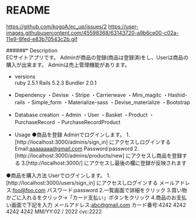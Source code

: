 # README
https://github.com/kogoA/ec_up/issues/2
https://user-images.githubusercontent.com/45598368/63143720-a9b6ce00-c02a-11e9-8fed-e83b70543c2b.gif

######* Description  
 ECサイトアプリです。
 Adminが商品の登録(商品は登録済)をし、Userは商品の購入が出来ます。
 Adminは売上管理機能があります。

* versions  
ruby 2.5.1
Rails 5.2.3
Bundler 2.0.1

* Dependency
・Devise
・Stripe
・Carrierwave
・Mini_magitc
・Hashid-rails
・Simple_form
・Materialize-sass
・Devise_materialize
・Bootstrap

* Database creation
・Admin
・User
・Basket
・Product 
・PurchaseRecord
・PurchaseRecordProduct

* Usage
●商品を登録
Adminでログインします。
1.[http://localhost:3000/admins/sign_in] にアクセスしログインする
Email:aaaaaaaa@gmail.com
Password:password
2.[http://localhost:3000/admins/products/new] にアクセスし商品を登録する
3.[http://localhost:3000/] にアクセスし最後の欄に登録が反映されます

●商品を購入方法
Userでログインします。
1.[http://localhost:3000/users/sign_in] にアクセスしログインする
メールアドレス:foo@foo.com
パスワード:password
2.一覧画面で詳細をクリック
3.買い物かごに入れるをクリック→「カード支払い」ボタンをクリック
4.商品のお支払い画面で下記を入力
メールアドレス:abc@gmail.com
カード番号:4242 4242 4242 4242
MM/YY:02 / 2022
cvc:2222
